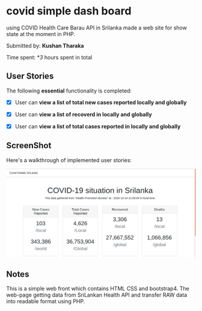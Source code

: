 # covid simple dash board
using COVID Health Care Barau API in Srilanka made a web site for show state at the moment in PHP. 


Submitted by: **Kushan Tharaka**

Time spent: **3* hours spent in total

## User Stories

The following **essential** functionality is completed:

* [x] User can **view a list of total new cases reported locally and globally**
* [x] User can **view a list of recoverd in locally and globally**
* [x] User can **view a list of total cases reported in locally and globally**



## ScreenShot

Here's a walkthrough of implemented user stories:

<img src='screenshots/CovidImage.png' title='Image to loading...' width='' alt='Video Walkthrough' />



## Notes

This is a simple web front which contains HTML CSS and bootstrap4. 
The web-page getting data from SriLankan Health API and transfer
RAW data into readable format using PHP.





<!--
Build a wedding planning web site from JSP/Servlets.
Wedding Planning Site was a winning idea, I won the entrepreneur club competition because of this web site, however, the web site is developed with JSP/Servlet based environment. The external database is MySQL database because of some JavaScript we can't recommend as production-ready but this is a fully functional web site for using. I have categorized three user groups as admin, service providers, and normal legitimate users. Service providers can make their advertisements on our website, publish it, make their details, and so on.
Then normal users can select the services that they are looking for at their wedding. 
-->


